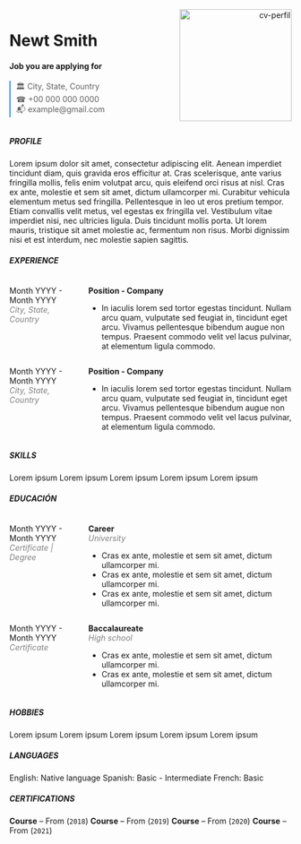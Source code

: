 <div style="display: flex;">
	<div style="flex: 3; padding-right: 10px;"> 
		<h1>Newt Smith </h1>
		<h4>Job you are applying for</h4>
		<blockquote style="margin: 0; padding-left: 10px; border-left: 2px solid #318CE7;">
		<p>🏛 City, State, Country<br>
		☎ +00  000  000 0000 <br>
		📬 example@gmail.com</p>
		</blockquote>
	</div>
	<div style="flex: 2; padding-left: 10px; text-align: right;">
		<img src="https://definicion.de/wp-content/uploads/2019/07/perfil-de-usuario.png" alt="cv-perfil" width="200" height="200">
	</div>
</div>

#####  PROFILE
Lorem ipsum dolor sit amet, consectetur adipiscing elit. Aenean imperdiet tincidunt diam, quis gravida eros efficitur at. Cras scelerisque, ante varius fringilla mollis, felis enim volutpat arcu, quis eleifend orci risus at nisl. Cras ex ante, molestie et sem sit amet, dictum ullamcorper mi. 
Curabitur vehicula elementum metus sed fringilla. Pellentesque in leo ut eros pretium tempor. Etiam convallis velit metus, vel egestas ex fringilla vel. Vestibulum vitae imperdiet nisi, nec ultricies ligula. Duis tincidunt mollis porta. Ut lorem mauris, tristique sit amet molestie ac, fermentum non risus. Morbi dignissim nisi et est interdum, nec molestie sapien sagittis.

##### EXPERIENCE
<div style="display: flex; pading: 0 0;">
	<div style="flex: 1; padding-right: 10px;"> 
		<p>Month YYYY - Month YYYY<br>
		<i style="color: gray;">City, State, Country</i>
		</p>
	</div>
	<div style="flex: 3; padding-left: 10px;">
		<p><b>Position - Company</b></p>
		<ul>
		<li>In iaculis lorem sed tortor egestas tincidunt. Nullam arcu quam, vulputate sed feugiat in, tincidunt eget arcu. Vivamus pellentesque bibendum augue non tempus. Praesent commodo velit vel lacus pulvinar, at elementum ligula commodo.</li>
		</ul>
	</div>
</div>
<div style="display: flex; padding: 0 0;">
	<div style="flex: 1; padding-right: 10px;"> 
		<p>Month YYYY - Month YYYY<br>
		<i style="color: gray;">City, State, Country</i>
		</p>
	</div>
	<div style="flex: 3; padding-left: 10px;">
		<p><b>Position - Company</b></p>
		<ul>
		<li>In iaculis lorem sed tortor egestas tincidunt. Nullam arcu quam, vulputate sed feugiat in, tincidunt eget arcu. Vivamus pellentesque bibendum augue non tempus. Praesent commodo velit vel lacus pulvinar, at elementum ligula commodo.</li>
		</ul>
	</div>
</div>

##### SKILLS
Lorem ipsum         Lorem ipsum         Lorem ipsum         Lorem ipsum         Lorem ipsum

##### EDUCACIÓN
<div style="display: flex;">
	<div style="flex: 1; padding-right: 10px;"> 
		<p>Month YYYY - Month YYYY<br>
		<i style="color: gray;">Certificate | Degree</i>
		</p>
	</div>
	<div style="flex: 3; padding-left: 10px;">
		<p><b>Career</b><br>
		<i style="color: gray;">University</i>
		</p>
		<ul>
		<li>Cras ex ante, molestie et sem sit amet, dictum ullamcorper mi.</li>
		<li>Cras ex ante, molestie et sem sit amet, dictum ullamcorper mi.</li>
		<li>Cras ex ante, molestie et sem sit amet, dictum ullamcorper mi.</li>
		</ul>
	</div>
</div>
<div style="display: flex;">
	<div style="flex: 1; padding-right: 10px;"> 
		<p>Month YYYY - Month YYYY<br>
		<i style="color: gray;">Certificate</i>
		</p>
	</div>
	<div style="flex: 3; padding-left: 10px;">
		<p><b>Baccalaureate</b><br>
		<i style="color: gray;">High school</i>
		</p>
		<ul>
		<li>Cras ex ante, molestie et sem sit amet, dictum ullamcorper mi.</li>
		<li>Cras ex ante, molestie et sem sit amet, dictum ullamcorper mi.</li>
		</ul>
	</div>
</div>

##### HOBBIES
Lorem ipsum         Lorem ipsum         Lorem ipsum         Lorem ipsum         Lorem ipsum

##### LANGUAGES
English: Native language
Spanish: Basic - Intermediate
French: Basic

##### CERTIFICATIONS
**Course** – From  (`2018`)
**Course** – From (`2019`)
**Course** – From (`2020`)
**Course** – From (`2021`)

